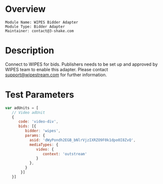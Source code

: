# Overview

```
Module Name: WIPES Bidder Adapter
Module Type: Bidder Adapter
Maintainer: contact@3-shake.com
```

# Description

Connect to WIPES for bids.
Publishers needs to be set up and approved by WIPES team to enable this adapter.
Please contact support@wipestream.com for further information.

# Test Parameters
```javascript
var adUnits = [
   // Video adUnit
   {
      code: 'video-div',
      bids: [{
         bidder: 'wipes',
         params: {
           asid: 'dWyPondh2EGB_bNlrVjzIXRZO9F0k1dpo0I8ZvQ',
           mediaTypes: {
              video: {
                 context: 'outstream'
              }
           },
         }
       }]
   }]
```
